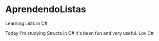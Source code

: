 # AprendendoListas
Learning Lists in C#

Today I'm studying Structs in C# it's been fun and very useful. Lov C#
